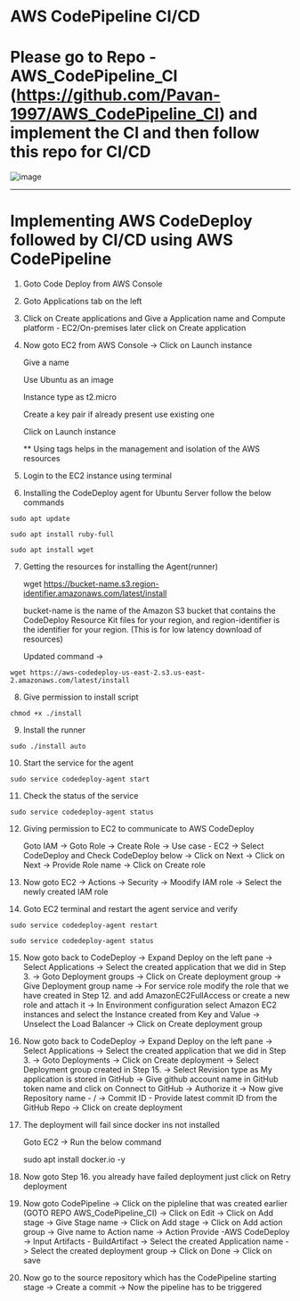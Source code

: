 # AWS CodePipeline CI/CD

# Please go to Repo - AWS_CodePipeline_CI (https://github.com/Pavan-1997/AWS_CodePipeline_CI) and implement the CI and then follow this repo for CI/CD

![image](https://github.com/Pavan-1997/AWS_CodePipeline_CI_CD/assets/32020205/942175aa-ec47-4d81-b12e-1bef26f3a270)

---

# Implementing AWS CodeDeploy followed by CI/CD using AWS CodePipeline

1. Goto Code Deploy from AWS Console


2. Goto Applications tab on the left


3. Click on Create applications and Give a Application name and Compute platform - EC2/On-premises later click on Create application


4. Now goto EC2 from AWS Console -> Click on Launch instance

    Give a name 
    
    Use Ubuntu as an image
    
    Instance type as t2.micro
    
    Create a key pair if already present use existing one
    
    Click on Launch instance
    
   ** Using tags helps in the management and isolation of the AWS resources


5. Login to the EC2 instance using terminal


6. Installing the CodeDeploy agent for Ubuntu Server follow the below commands
```
sudo apt update
```
```
sudo apt install ruby-full
```
```
sudo apt install wget
```

7. Getting the resources for installing the Agent(runner)

    wget https://bucket-name.s3.region-identifier.amazonaws.com/latest/install
    
    bucket-name is the name of the Amazon S3 bucket that contains the CodeDeploy Resource Kit files for your region, and region-identifier is the identifier for your region. (This is for low latency download of resources)

     Updated command ->
```
wget https://aws-codedeploy-us-east-2.s3.us-east-2.amazonaws.com/latest/install
```

8. Give permission to install script 
```
chmod +x ./install
```

9. Install the runner
```
sudo ./install auto
```

10. Start the service for the agent
```
sudo service codedeploy-agent start
```

11. Check the status of the service 
```
sudo service codedeploy-agent status
```

12. Giving permission to EC2 to communicate to AWS CodeDeploy

    Goto IAM -> Goto Role -> Create Role -> Use case - EC2 -> Select CodeDeploy and Check CodeDeploy below -> Click on Next -> Click on Next -> Provide Role name -> Click on Create role


13. Now goto EC2 -> Actions -> Security -> Moodify IAM role -> Select the newly created IAM role 


14. Goto EC2 terminal and restart the agent service and verify
```
sudo service codedeploy-agent restart
```
```
sudo service codedeploy-agent status
```

15. Now goto back to CodeDeploy -> Expand Deploy on the left pane -> Select Applications -> Select the created application that we did in Step 3. -> Goto Deployment groups -> Click on Create deployment group -> Give Deployment group name -> For service role modify the role that we have created in Step 12. and add AmazonEC2FullAccess or create a new role and attach it ->  In Environment configuration select Amazon EC2 instances and select the Instance created from Key and Value -> Unselect the Load Balancer -> Click on Create deployment group 


16. Now goto back to CodeDeploy -> Expand Deploy on the left pane -> Select Applications -> Select the created application that we did in Step 3. -> Goto Deployments -> Click on Create deployment -> Select Deployment group created in Step 15. -> Select Revision type as My application is stored in GitHub -> Give github account name in GitHub token name and click on Connect to GitHub -> Authorize it -> Now give Repository name - <GithubUserName>/<RepoName> -> Commit ID - Provide latest commit ID from the GitHub Repo -> Click on create deployment


17. The deployment will fail since docker ins not installed

    Goto EC2 -> Run the below command
    
    sudo apt install docker.io -y


18. Now goto Step 16. you already have failed deployment just click on Retry deployment


19. Now goto CodePipeline -> Click on the pipleline that was created earlier (GOTO REPO AWS_CodePipeline_CI) -> Click on Edit -> Click on Add stage -> Give Stage name -> Click on Add stage -> Click on Add action group -> Give name to Action name -> Action Provide -AWS CodeDeploy -> Input Artifacts - BuildArtifact -> Select the created Application name -> Select the created deployment group -> Click on Done -> Click on save


20. Now go to the source repository which has the CodePipeline starting stage -> Create a commit -> Now the pipeline has to be triggered





